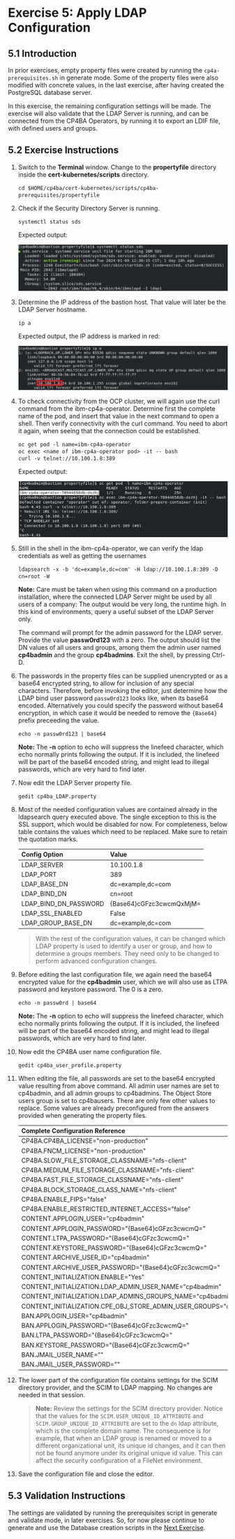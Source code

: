 # Exercise 5: Apply LDAP Configuration

## 5.1 Introduction

In prior exercises, empty property files were created by running the `cp4a-prerequisites.sh` in generate mode. Some of the property files were also modified with concrete values, in the last exercise, after having created the PostgreSQL database server. 

In this exercise, the remaining configuration settings will be made. The exercise will also validate that the LDAP Server is running, and can be connected from the CP4BA Operators, by running it to export an LDIF file, with defined users and groups. 

## 5.2 Exercise Instructions

1.	Switch to the **Terminal** window. Change to the **propertyfile** directory inside the **cert-kubernetes/scripts** directory.

    ```
    cd $HOME/cp4ba/cert-kubernetes/scripts/cp4ba-prerequisites/propertyfile
    ```
	
2.	Check if the Security Directory Server is running. 

    ```
    systemctl status sds
    ```

    Expected output:

    ![SDS running](Images/6.2-sds-running.png)
 
3.	Determine the IP address of the bastion host. That value will later be the LDAP Server hostname.

    ```
    ip a
    ```

    Expected output, the IP address is marked in red:
	
	![Determine IP Address of Bastion](Images/6.2-ip-addr.png)
 
4.	To check connectivity from the OCP cluster, we will again use the curl command from the ibm-cp4a-operator. Determine first the complete name of the pod, and insert that value in the next command to open a shell. Then verify connectivity with the curl command. You need to abort it again, when seeing that the connection could be established.

    ```
    oc get pod -l name=ibm-cp4a-operator
    oc exec <name of ibm-cp4a-operator pod> -it -- bash
    curl -v telnet://10.100.1.8:389
    ```

    Expected output:
	
	![Check Connectivity to LDAP Server](Images/6.2-ldap-connectivity.png)
 
5.	Still in the shell in the ibm-cp4a-operator, we can verify the ldap credentials as well as getting the usernames

    ```
    ldapsearch -x -b 'dc=example,dc=com' -H ldap://10.100.1.8:389 -D cn=root -W
    ```
	
	**Note:** Care must be taken when using this command on a production installation, where the connected LDAP Server might be used by all users of a company: The output would be very long, the runtime high. 
	In this kind of environments, query a useful subset of the LDAP Server only.

    The command will prompt for the admin password for the LDAP server. Provide the value **passw0rd123** with a zero. The output should list the DN values of all users and groups, among them the admin user named **cp4badmin** and the group **cp4badmins**. Exit the shell, by pressing Ctrl-D.
	
6.	The passwords in the property files can be supplied unencrypted or as a base64 encrypted string, to allow for inclusion of any special characters. Therefore, before invoking the editor, just determine 
    how the LDAP bind user password `passw0rd123` looks like, when its base64 encoded. Alternatively you could specify the password without base64 encryption, in which case it would be needed to 
    remove the `{Base64}` prefix preceeding the value. 

    ```
    echo -n passw0rd123 | base64
    ```

	**Note:** The **-n** option to echo will suppress the linefeed character, which echo normally prints following the output. If it is included, the linefeed will be part of the base64 encoded string, and might lead to illegal passwords, which are very hard to find later.
	
7.	Now edit the LDAP Server property file.

    ```
    gedit cp4ba_LDAP.property
    ```
	
8.	Most of the needed configuration values are contained already in the ldapsearch query executed above. The single exception to this is the SSL support, which would be disabled for now. For completeness, below table contains the values which need to be replaced. Make sure to retain the quotation marks. 

    | Config Option          | Value                     |
    | ---------------------- | ------------------------- |
    | LDAP_SERVER	         | 10.100.1.8                |
    | LDAP_PORT	             | 389                       |
    | LDAP_BASE_DN	         | dc=example,dc=com         |
    | LDAP_BIND_DN	         | cn=root                   |
    | LDAP_BIND_DN_PASSWORD	 | {Base64}cGFzc3cwcmQxMjM=  |
    | LDAP_SSL_ENABLED	     | False                     |
    | LDAP_GROUP_BASE_DN	 | dc=example,dc=com         |

    > With the rest of the configuration values, it can be changed which LDAP property is used to identify a user or group, and how to determine a groups members. They need only to be changed to perform advanced configuration changes.
	
9.	Before editing the last configuration file, we again need the base64 encrypted value for the **cp4badmin** user, which we will also use as LTPA password and keystore password. The 0 is a zero.

    ```
    echo -n passw0rd | base64
    ```
	
	**Note:** The **-n** option to echo will suppress the linefeed character, which echo normally prints following the output. If it is included, the linefeed will be part of the base64 encoded string, and might lead to illegal passwords, which are very hard to find later.
	
	
10.	Now edit the CP4BA user name configuration file.

    ```
    gedit cp4ba_user_profile.property
    ```

11.	When editing the file, all passwords are set to the base64 encrypted value resulting from above command. All admin user names are set to cp4badmin, and all admin groups to cp4badmins. The Object Store users group is set to cp4bausers. There are only few other values to replace. Some values are already preconfigured from the answers provided when generating the property files.

    | Complete Configuration Reference                     	                  |
	| ----------------------------------------------------------------------- |
    | CP4BA.CP4BA_LICENSE="non-production"                                    |
    | CP4BA.FNCM_LICENSE="non-production"                                     |
    | CP4BA.SLOW_FILE_STORAGE_CLASSNAME="nfs-client"                          |
    | CP4BA.MEDIUM_FILE_STORAGE_CLASSNAME="nfs-client"                        |
    | CP4BA.FAST_FILE_STORAGE_CLASSNAME="nfs-client"                          |
    | CP4BA.BLOCK_STORAGE_CLASS_NAME="nfs-client"                             |
    | CP4BA.ENABLE_FIPS="false"                                               |
    | CP4BA.ENABLE_RESTRICTED_INTERNET_ACCESS="false"                         |
    | CONTENT.APPLOGIN_USER="cp4badmin"                                       |
    | CONTENT.APPLOGIN_PASSWORD="{Base64}cGFzc3cwcmQ="                        |
    | CONTENT.LTPA_PASSWORD="{Base64}cGFzc3cwcmQ="                            |
    | CONTENT.KEYSTORE_PASSWORD="{Base64}cGFzc3cwcmQ="                        |
    | CONTENT.ARCHIVE_USER_ID="cp4badmin"                                     |
    | CONTENT.ARCHIVE_USER_PASSWORD="{Base64}cGFzc3cwcmQ="                    |
    | CONTENT_INITIALIZATION.ENABLE="Yes"                                     |
    | CONTENT_INITIALIZATION.LDAP_ADMIN_USER_NAME="cp4badmin"                 |
    | CONTENT_INITIALIZATION.LDAP_ADMINS_GROUPS_NAME="cp4badmins"             |
    | CONTENT_INITIALIZATION.CPE_OBJ_STORE_ADMIN_USER_GROUPS="cp4bausers"     |
    | BAN.APPLOGIN_USER="cp4badmin"                                           |
    | BAN.APPLOGIN_PASSWORD="{Base64}cGFzc3cwcmQ="                            |
    | BAN.LTPA_PASSWORD="{Base64}cGFzc3cwcmQ="                                |
    | BAN.KEYSTORE_PASSWORD="{Base64}cGFzc3cwcmQ="                            |
    | BAN.JMAIL_USER_NAME="<Optional>"                                        |
    | BAN.JMAIL_USER_PASSWORD="<Optional>"                                    |

12. The lower part of the configuration file contains settings for the SCIM directory provider, and the SCIM to LDAP mapping. No changes are needed in that session. 

    > **Note:** Review the settings for the SCIM directory provider. Notice that the values for the `SCIM.USER_UNIQUE_ID_ATTRIBUTE` and `SCIM.GROUP_UNIQUE_ID_ATTRIBUTE` are set to the 
    `dn` ldap attribute, which is the complete domain name. The consequence is for example, that when an LDAP group is renamed or moved to a different organizational unit, its unique id changes, and
    it can then not be found anymore under its original unique id value. This can affect the security configuration of a FileNet environment.

12.	Save the configuration file and close the editor.

## 5.3 Validation Instructions

The settings are validated by running the prerequisites script in generate and validate mode, in later exercises. So, for now please continue to generate and use the Database creation scripts in the [Next Exercise](Exercise-6-Generating-DBs.md).